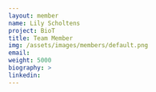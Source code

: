 ```yaml
---
layout: member
name: Lily Scholtens
project: BioT
title: Team Member
img: /assets/images/members/default.png
email:
weight: 5000
biography: >
linkedin:
---
```

